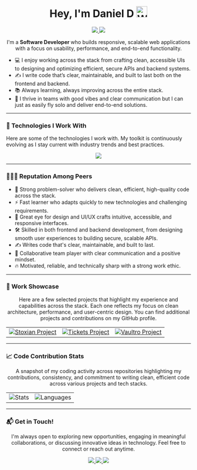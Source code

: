 <h1 align="center">
    Hey, I'm Daniel D <img src="https://raw.githubusercontent.com/Tarikul-Islam-Anik/Animated-Fluent-Emojis/master/Emojis/Hand%20gestures/Waving%20Hand.png" alt="Waving Hand" width="30" height="30" />
</h1>

<p align="center">
  <a href="https://daniel-d-portfolio.netlify.app/" target="_blank">
    <img src="https://img.shields.io/badge/🌐 Portfolio-Visit-blueviolet?style=for-the-badge" />
  </a>
  <a href="https://drive.google.com/file/d/1UeHsXXFcKj7D6UxKI2GllBu1OIlqF53M/view">
    <img src="https://img.shields.io/badge/Resume-View-purple?style=for-the-badge&logo=google-drive" />
  </a>
</p>

<p align="center">
    I'm a <b> Software Developer </b> who builds responsive, scalable web applications with a focus on usability, performance, and end-to-end functionality.
</p>

- 💻 I enjoy working across the stack from crafting clean, accessible UIs to designing and optimizing efficient, secure APIs and backend systems.
- ✍️ I write code that’s clear, maintainable, and built to last both on the frontend and backend.
- 📚 Always learning, always improving across the entire stack.
- 🤝 I thrive in teams with good vibes and clear communication but I can just as easily fly solo and deliver end-to-end solutions.

---

### 🤖 Technologies I Work With

Here are some of the technologies I work with. My toolkit is continuously evolving as I stay current with industry trends and best practices.

<p align="center">
  <img src="https://skillicons.dev/icons?i=js,ts,python,html,css,react,nextjs,threejs,tailwind,bootstrap,sass,nodejs,express,graphql,redux,jquery,mongodb,mysql,jest,cypress,git,github,gitlab,githubactions,netlify,aws,vercel,webflow,docker,linux,ubuntu,windows,apple,vscode,pycharm,figma,postman,vite,npm,bash,powershell,md,regex,stackoverflow,anaconda" />
</p>

---

### 🧑‍🤝‍🧑 Reputation Among Peers

- 🧠 Strong problem-solver who delivers clean, efficient, high-quality code across the stack.
- ⚡ Fast learner who adapts quickly to new technologies and challenging requirements.
- 🎨 Great eye for design and UI/UX crafts intuitive, accessible, and responsive interfaces.
- 🛠️ Skilled in both frontend and backend development, from designing smooth user experiences to building secure, scalable APIs.
- ✍️ Writes code that's clear, maintainable, and built to last.
- 🤝 Collaborative team player with clear communication and a positive mindset.
- 🔥 Motivated, reliable, and technically sharp with a strong work ethic.

---

### 🚀 Work Showcase

<p align="center">
    Here are a few selected projects that highlight my experience and capabilities across the stack. Each one reflects my focus on clean architecture, performance, and user-centric design. You can find additional projects and contributions on my GitHub profile.
<p>

<table>
    <tr>
        <td style="border: none;">
            <a target="_blank" href="https://github.com/MrDanielD326/Stoxian" target="_blank">
                <img src="https://github-readme-stats.vercel.app/api/pin/?username=MrDanielD326&repo=Stoxian&theme=tokyonight&show_description=false" alt="Stoxian Project">
            </a>
        </td>
        <td style="border: none;">
            <a target="_blank" href="https://github.com/MrDanielD326/Tickets" target="_blank">
                <img src="https://github-readme-stats.vercel.app/api/pin/?username=MrDanielD326&repo=Tickets&theme=tokyonight&show_description=false" alt="Tickets Project">
            </a>
        </td>
        <td style="border: none;">
            <a target="_blank" href="https://github.com/MrDanielD326/Vaultro" target="_blank">
                <img src="https://github-readme-stats.vercel.app/api/pin/?username=MrDanielD326&repo=Vaultro&theme=tokyonight&show_description=false" alt="Vaultro Project">
            </a>
        </td>
    </tr>
</table>

---

### 📈 Code Contribution Stats

<p align="center">
    A snapshot of my coding activity across repositories highlighting my contributions, consistency, and commitment to writing clean, efficient code across various projects and tech stacks.
</p>

<table>
    <tr>
        <td style="border:none;">
            <img src="https://github-readme-stats.vercel.app/api?username=MrDanielD326&show_icons=true&theme=tokyonight&include_all_commits=true&count_private=true" alt="Stats">
        <td style="border:none;">
            <img src="https://github-readme-stats.vercel.app/api/top-langs/?username=MrDanielD326&layout=compact&langs_count=8&theme=tokyonight" alt="Languages">
        </td>
        </td>
    </tr>
</table>

---

### 📬 Get in Touch!

<p align="center">
    I'm always open to exploring new opportunities, engaging in meaningful collaborations, or discussing innovative ideas in technology. Feel free to connect or reach out anytime.
</p>

<p align="center">
  <a href="https://www.linkedin.com/in/danield326/" target="_blank">
    <img src="https://img.shields.io/badge/👨🏻‍💻 LinkedIn-%230077B5.svg?style=for-the-badge&logo=linkedin&logoColor=white" />
  </a>
  <a href="https://www.instagram.com/mr__daniel__d/" target="_blank">
    <img src="https://img.shields.io/badge/Instagram-%23E4405F.svg?&style=for-the-badge&logo=instagram&logoColor=white" />
  </a>
  <a href="mailto:daniel.elohi326@gmail.com">
    <img src="https://img.shields.io/badge/Email-D14836?&style=for-the-badge&logo=gmail&logoColor=white" />
  </a>
</p>
